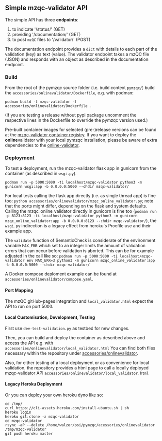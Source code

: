 ## Simple mzqc-validator API

The simple API has three **endpoints**: 
1. to indicate '/status/' (GET)
2. providing '/documentation/' (GET) 
3. to post `mzQC` files to '/validator/' (POST)

The documentation endpoint provides a `dict` with details to each part of the validation (key) as text (value).
The validator endpoint takes a mzQC file (JSON) and responds with an object as described in the documentation endpoint.

### Build
From the root of the pymzqc source folder (i.e. build context `pymzqc/`) build the `accessories/onlinevalidator/Dockerfile`, e.g. with podman:
```
podman build -t mzqc-validator -f accessories/onlinevalidator/Dockerfile .
```
(If you are testing a release without pypi package uncomment the respective lines in the Dockerfile to override the pymzqc version used.)

Pre-built container images for selected (pre-)release versions can be found at the [mzqc-validator container registry](https://quay.io/repository/mwalzer/mzqc-validator?tab=tags&tag=latest).
If you want to deploy the **online**validator with your local pymzqc installation, please be aware of extra dependencies to the [online-validator](accessories/onlinevalidator/requirements.txt). 

### Deployment
To test a deployment, run the mzqc-validator flask app in gunicorn from the container (as described in `wsgi.py`). 
```
podman run -p 5000:5000 -ti localhost/mzqc-validator python3 -m gunicorn wsgi:app -b 0.0.0.0:5000 --chdir mzqc-validator/
```
For local tests calling the flask app directly (i.e. as single thread app) is fine too: `python accessories/onlinevalidator/mzqc_online_validator.py`; 
note that the ports might differ, depending on the flask and system defaults. 
Calling the mzqc_online_validator directly in gunicorn is fine too (`podman run -p 8123:8123 -ti localhost/mzqc-validator python3 -m gunicorn mzqc_online_validator:app -b 0.0.0.0:8123 --chdir mzqc-validator/`), the `wsgi.py` indirection is a legacy effect from heroku's Procfile use and their example app.


The `validate` function of SemanticCheck is considerate of the environment variable `MAX_ERR` which set to an integer limits the amount of validation errors that can occur before validation is aborted. This can be for example adjusted in the call like so: `podman run -p 5000:5000 -ti localhost/mzqc-validator env MAX_ERR=3 python3 -m gunicorn mzqc_online_validator:app -b 0.0.0.0:5000 --chdir mzqc-validator/`

A Docker compose deploment example can be found at `accessories/onlinevalidator/compose.yaml`.

#### Port Mapping
The mzQC gitHub-pages integration and `local_validator.html` expect the API to run on port 5000.

#### Local Customisation, Development, Testing
First use `dev-test-validation.py` as testbed for new changes.

Then, you can build and deploy the container as described above and access the API e.g. with `accessories/onlinevalidator/local_validator.html`
You can find both files necessary within the repository under [accessories/onlinevalidator](https://github.com/MS-Quality-hub/pymzqc/tree/main/accessories/onlinevalidator).


Also, for either testing of a local deployment or as convenience for local validation, the repository provides a html page to call a locally deployed mzqc-validator API `accessories/onlinevalidator/local_validator.html`

#### Legacy Heroku Deployment
Or you can deploy your own heroku dyno like so:
```
cd /tmp/
curl https://cli-assets.heroku.com/install-ubuntu.sh | sh
heroku login
heroku git:clone -a mzqc-validator 
cd mzqc-validator
rsync -aP --delete /home/walzer/psi/pymzqc/acessories/onlinevalidator  /tmp/mzqc-validator
git push heroku master
```

